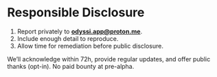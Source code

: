 # Responsible Disclosure

1) Report privately to **odyssi.app@proton.me**.  
2) Include enough detail to reproduce.  
3) Allow time for remediation before public disclosure.

We’ll acknowledge within 72h, provide regular updates, and offer public thanks (opt-in). No paid bounty at pre-alpha.

